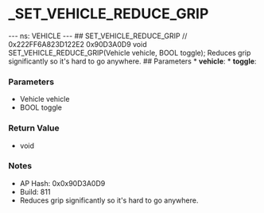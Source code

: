# _SET_VEHICLE_REDUCE_GRIP

--- ns: VEHICLE --- ## SET_VEHICLE_REDUCE_GRIP  // 0x222FF6A823D122E2 0x90D3A0D9 void SET_VEHICLE_REDUCE_GRIP(Vehicle vehicle, BOOL toggle);  Reduces grip significantly so it's hard to go anywhere.  ## Parameters * **vehicle**: * **toggle**:

### Parameters
* Vehicle vehicle
* BOOL toggle

### Return Value
* void

### Notes
* AP Hash: 0x0x90D3A0D9
* Build: 811
* Reduces grip significantly so it's hard to go anywhere.

